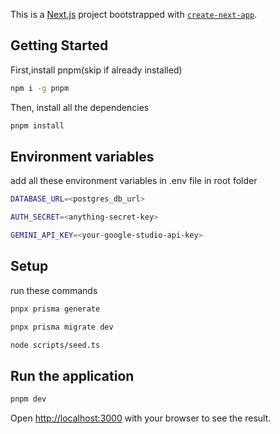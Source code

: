 This is a [Next.js](https://nextjs.org) project bootstrapped with [`create-next-app`](https://nextjs.org/docs/app/api-reference/cli/create-next-app).

## Getting Started

First,install pnpm(skip if already installed)

```bash
npm i -g pnpm
```

Then, install all the dependencies

```bash
pnpm install
```

## Environment variables

add all these environment variables in .env file in root folder

```bash
DATABASE_URL=<postgres_db_url>

AUTH_SECRET=<anything-secret-key>

GEMINI_API_KEY=<your-google-studio-api-key>
```

## Setup

run these commands

```bash
pnpx prisma generate

pnpx prisma migrate dev

node scripts/seed.ts
```

## Run the application

```bash
pnpm dev
```

Open [http://localhost:3000](http://localhost:3000) with your browser to see the result.
